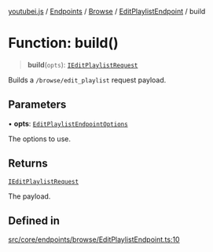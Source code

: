 [youtubei.js](../../../../../../../README.md) / [Endpoints](../../../../../README.md) / [Browse](../../../README.md) / [EditPlaylistEndpoint](../README.md) / build

# Function: build()

> **build**(`opts`): [`IEditPlaylistRequest`](../../../../../../Types/type-aliases/IEditPlaylistRequest.md)

Builds a `/browse/edit_playlist` request payload.

## Parameters

• **opts**: [`EditPlaylistEndpointOptions`](../../../../../../Types/type-aliases/EditPlaylistEndpointOptions.md)

The options to use.

## Returns

[`IEditPlaylistRequest`](../../../../../../Types/type-aliases/IEditPlaylistRequest.md)

The payload.

## Defined in

[src/core/endpoints/browse/EditPlaylistEndpoint.ts:10](https://github.com/LuanRT/YouTube.js/blob/305a398158a6cac82e6ef288fed4bf1661c89d52/src/core/endpoints/browse/EditPlaylistEndpoint.ts#L10)
